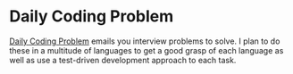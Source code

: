 # Daily Coding Problem
[Daily Coding Problem](https://www.dailycodingproblem.com/ "dailycodingproblem") emails you interview problems to solve. I plan to do these in a multitude of languages to get a good grasp of each language as well as use a test-driven development approach to each task.
